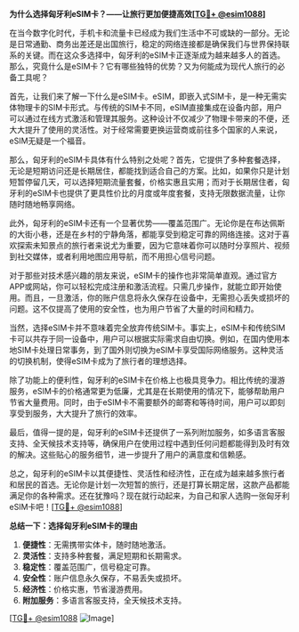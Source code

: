 **为什么选择匈牙利eSIM卡？——让旅行更加便捷高效[[TG💪+ @esim1088](https://t.me/s/esim1088)]**

在当今数字化时代，手机卡和流量卡已经成为我们生活中不可或缺的一部分。无论是日常通勤、商务出差还是出国旅行，稳定的网络连接都是确保我们与世界保持联系的关键。而在这众多选择中，匈牙利的eSIM卡正逐渐成为越来越多人的首选。那么，究竟什么是eSIM卡？它有哪些独特的优势？又为何能成为现代人旅行的必备工具呢？

首先，让我们来了解一下什么是eSIM卡。eSIM，即嵌入式SIM卡，是一种无需实体物理卡的SIM卡形式。与传统的SIM卡不同，eSIM直接集成在设备内部，用户可以通过在线方式激活和管理其服务。这种设计不仅减少了物理卡带来的不便，还大大提升了使用的灵活性。对于经常需要更换运营商或前往多个国家的人来说，eSIM无疑是一个福音。

那么，匈牙利的eSIM卡具体有什么特别之处呢？首先，它提供了多种套餐选择，无论是短期访问还是长期居住，都能找到适合自己的方案。比如，如果你只是计划短暂停留几天，可以选择短期流量套餐，价格实惠且实用；而对于长期居住者，匈牙利的eSIM卡也提供了更具性价比的月度或年度套餐，支持无限数据流量，让你随时随地畅享网络。

此外，匈牙利的eSIM卡还有一个显著优势——覆盖范围广。无论你是在布达佩斯的大街小巷，还是在乡村的宁静角落，都能享受到稳定可靠的网络连接。这对于喜欢探索未知景点的旅行者来说尤为重要，因为它意味着你可以随时分享照片、视频到社交媒体，或者利用地图应用导航，而不用担心信号问题。

对于那些对技术感兴趣的朋友来说，eSIM卡的操作也非常简单直观。通过官方APP或网站，你可以轻松完成注册和激活流程。只需几步操作，就能立即开始使用。而且，一旦激活，你的账户信息将永久保存在设备中，无需担心丢失或损坏的问题。这不仅提高了使用的安全性，也为用户节省了大量的时间和精力。

当然，选择eSIM卡并不意味着完全放弃传统SIM卡。事实上，eSIM卡和传统SIM卡可以共存于同一设备中，用户可以根据实际需求自由切换。例如，在国内使用本地SIM卡处理日常事务，到了国外则切换为eSIM卡享受国际网络服务。这种灵活的切换机制，使得eSIM卡成为了旅行者的理想选择。

除了功能上的便利性，匈牙利的eSIM卡在价格上也极具竞争力。相比传统的漫游服务，eSIM卡的价格通常更为低廉，尤其是在长期使用的情况下，能够帮助用户节省大量费用。同时，由于eSIM卡不需要额外的邮寄和等待时间，用户可以即刻享受到服务，大大提升了旅行的效率。

最后，值得一提的是，匈牙利的eSIM卡还提供了一系列附加服务，如多语言客服支持、全天候技术支持等，确保用户在使用过程中遇到任何问题都能得到及时有效的解决。这些贴心的服务细节，进一步提升了用户的满意度和信赖感。

总之，匈牙利的eSIM卡以其便捷性、灵活性和经济性，正在成为越来越多旅行者和居民的首选。无论你是计划一次短暂的旅行，还是打算长期定居，这款产品都能满足你的各种需求。还在犹豫吗？现在就行动起来，为自己和家人选购一张匈牙利eSIM卡吧！[[TG💪+ @esim1088](https://t.me/s/esim1088)]

**总结一下：选择匈牙利eSIM卡的理由**
1. **便捷性**：无需携带实体卡，随时随地激活。
2. **灵活性**：支持多种套餐，满足短期和长期需求。
3. **稳定性**：覆盖范围广，信号稳定可靠。
4. **安全性**：账户信息永久保存，不易丢失或损坏。
5. **经济性**：价格实惠，节省漫游费用。
6. **附加服务**：多语言客服支持，全天候技术支持。

[[TG💪+ @esim1088](https://t.me/s/esim1088) ![Image](https://i.postimg.cc/4NQfJmqS/Snipaste-2025-05-13-00-14-12.png)]